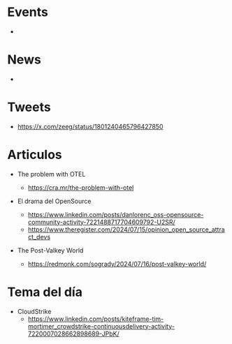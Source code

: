 
# Events

* 

# News

* 

# Tweets

* https://x.com/zeeg/status/1801240465796427850

# Articulos

* The problem with OTEL
  * https://cra.mr/the-problem-with-otel

* El drama del OpenSource
  *  https://www.linkedin.com/posts/danlorenc_oss-opensource-community-activity-7221488717704609792-U2SR/
  *  https://www.theregister.com/2024/07/15/opinion_open_source_attract_devs
* The Post-Valkey World
  * https://redmonk.com/sogrady/2024/07/16/post-valkey-world/
 
 
# Tema del día

* CloudStrike
  * https://www.linkedin.com/posts/kiteframe-tim-mortimer_crowdstrike-continuousdelivery-activity-7220007028662898689-JPbK/
  
